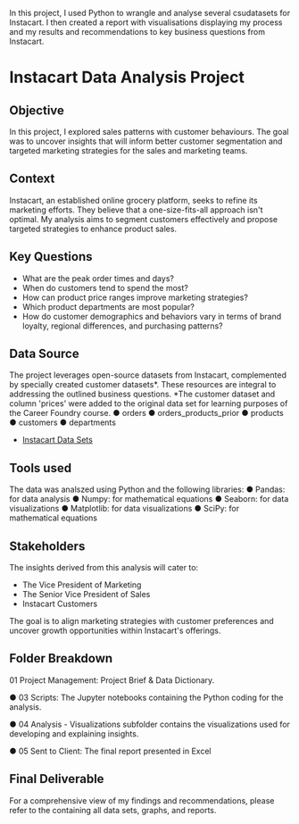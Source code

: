 In this project, I used Python to wrangle and analyse several csudatasets for Instacart. I then created a report with visualisations displaying my process and my results and recommendations to key business questions from Instacart.

# Instacart Data Analysis Project

## Objective
In this project, I explored sales patterns with customer behaviours. The goal was to uncover insights that will inform better customer segmentation and targeted marketing strategies for the sales and marketing teams. 

## Context
Instacart, an established online grocery platform, seeks to refine its marketing efforts. They believe that a one-size-fits-all approach isn't optimal. My analysis aims to segment customers effectively and propose targeted strategies to enhance product sales.

## Key Questions
- What are the peak order times and days?
- When do customers tend to spend the most?
- How can product price ranges improve marketing strategies?
- Which product departments are most popular?
- How do customer demographics and behaviors vary in terms of brand loyalty, regional differences, and purchasing patterns?

## Data Source
The project leverages open-source datasets from Instacart, complemented by specially created customer datasets*. These resources are integral to addressing the outlined business questions. 
*The customer dataset and column 'prices' were added to the original data set for learning purposes of the Career Foundry course.
● orders
● orders_products_prior
● products
● customers
● departments
- [Instacart Data Sets](https://www.instacart.com/datasets/grocery-shopping-2017)

## Tools used
The data was analszed using Python and the following libraries:
● Pandas: for data analysis
● Numpy: for mathematical equations
● Seaborn: for data visualizations
● Matplotlib: for data visualizations
● SciPy: for mathematical equations

## Stakeholders
The insights derived from this analysis will cater to:
- The Vice President of Marketing
- The Senior Vice President of Sales
- Instacart Customers

The goal is to align marketing strategies with customer preferences and uncover growth opportunities within Instacart's offerings.

## Folder Breakdown

01 Project Management: Project Brief & Data Dictionary.

● 03 Scripts: The Jupyter notebooks containing the Python coding for the analysis.

● 04 Analysis - Visualizations subfolder contains the visualizations used for developing and explaining insights.

● 05 Sent to Client: The final report presented in Excel

## Final Deliverable
For a comprehensive view of my findings and recommendations, please refer to the 
 containing all data sets, graphs, and reports.
